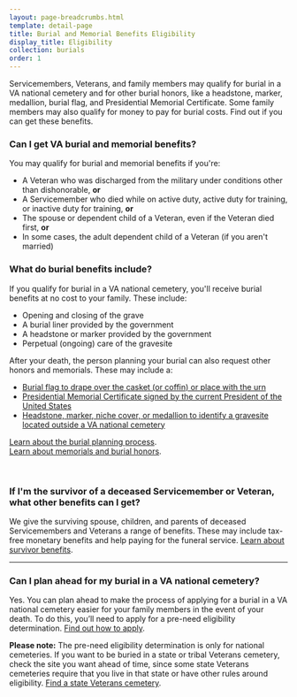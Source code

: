 ```yaml
---
layout: page-breadcrumbs.html
template: detail-page
title: Burial and Memorial Benefits Eligibility
display_title: Eligibility
collection: burials
order: 1
---
```


<div class="va-introtext">

Servicemembers, Veterans, and family members may qualify for burial in a VA national cemetery and for other burial honors, like a headstone, marker, medallion, burial flag, and Presidential Memorial Certificate. Some family members may also qualify for money to pay for burial costs. Find out if you can get these benefits. 

</div>

<div class="feature" markdown="0">

### Can I get VA burial and memorial benefits? 

You may qualify for burial and memorial benefits if you're:

- A Veteran who was discharged from the military under conditions other than dishonorable, **or**
- A Servicemember who died while on active duty, active duty for training, or inactive duty for training, **or**
- The spouse or dependent child of a Veteran, even if the Veteran died first, **or**
- In some cases, the adult dependent child of a Veteran (if you aren't married)

</div>

### What do burial benefits include?

If you qualify for burial in a VA national cemetery, you'll receive burial benefits at no cost to your family. These include:
- Opening and closing of the grave
- A burial liner provided by the government
- A headstone or marker provided by the government
- Perpetual (ongoing) care of the gravesite

After your death, the person planning your burial can also request other honors and memorials. These may include a:
- [Burial flag to drape over the casket (or coffin) or place with the urn](/burials-and-memorials/honor/flags-and-memorial-certificates/)
- [Presidential Memorial Certificate signed by the current President of the United States](/burials-and-memorials/honor/flags-and-memorial-certificates/)
- [Headstone, marker, niche cover, or medallion to identify a gravesite located outside a VA national cemetery](/burials-and-memorials/honor/headstones-markers-medallions/) 

[Learn about the burial planning process](/burials-and-memorials/burial-planning/). <br />
[Learn about memorials and burial honors](/burials-and-memorials/honor/).

<br>

### If I'm the survivor of a deceased Servicemember or Veteran, what other benefits can I get?

We give the surviving spouse, children, and parents of deceased Servicemembers and Veterans a range of benefits. These may include tax-free monetary benefits and help paying for the funeral service. [Learn about survivor benefits](/burials-and-memorials/survivor-and-dependent-benefits/).

-------

### Can I plan ahead for my burial in a VA national cemetery?

Yes. You can plan ahead to make the process of applying for a burial in a VA national cemetery easier for your family members in the event of your death. To do this, you’ll need to apply for a pre-need eligibility determination. [Find out how to apply](/burials-and-memorials/pre-need/).

**Please note:** The pre-need eligibility determination is only for national cemeteries. If you want to be buried in a state or tribal Veterans cemetery, check the site you want ahead of time, since some state Veterans cemeteries require that you live in that state or have other rules around eligibility. [Find a state Veterans cemetery](http://www.cem.va.gov/cem/cems/listcem.asp).
